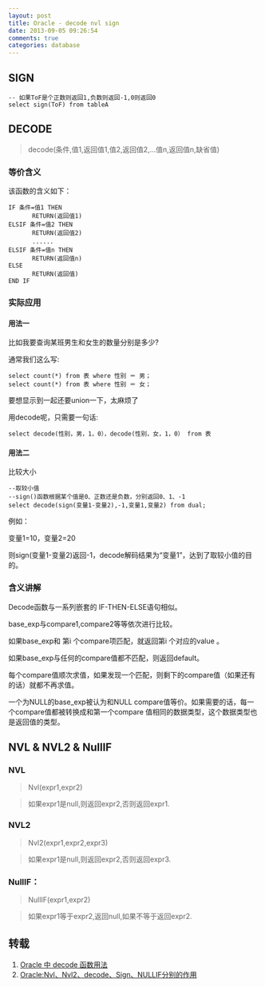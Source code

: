 ```yaml
---
layout: post
title: Oracle - decode nvl sign
date: 2013-09-05 09:26:54
comments: true
categories: database
---
```

## SIGN

    -- 如果ToF是个正数则返回1,负数则返回-1,0则返回0
    select sign(ToF) from tableA

## DECODE

> decode(条件,值1,返回值1,值2,返回值2,...值n,返回值n,缺省值)

### 等价含义

该函数的含义如下：

    IF 条件=值1 THEN
    　　　　RETURN(返回值1)
    ELSIF 条件=值2 THEN
    　　　　RETURN(返回值2)
    　　　　......
    ELSIF 条件=值n THEN
    　　　　RETURN(返回值n)
    ELSE
    　　　　RETURN(返回值)
    END IF

### 实际应用

#### 用法一

比如我要查询某班男生和女生的数量分别是多少?

通常我们这么写:

    select count(*) from 表 where 性别 ＝ 男；
    select count(*) from 表 where 性别 ＝ 女；

要想显示到一起还要union一下，太麻烦了

用decode呢，只需要一句话:

    select decode(性别，男，1，0），decode(性别，女，1，0） from 表

#### 用法二

比较大小

    --取较小值
    --sign()函数根据某个值是0、正数还是负数，分别返回0、1、-1
    select decode(sign(变量1-变量2),-1,变量1,变量2) from dual; 

例如：

变量1=10，变量2=20

则sign(变量1-变量2)返回-1，decode解码结果为“变量1”，达到了取较小值的目的。

 
 
### 含义讲解

Decode函数与一系列嵌套的 IF-THEN-ELSE语句相似。

base_exp与compare1,compare2等等依次进行比较。

如果base_exp和 第i 个compare项匹配，就返回第i 个对应的value 。

如果base_exp与任何的compare值都不匹配，则返回default。

每个compare值顺次求值，如果发现一个匹配，则剩下的compare值（如果还有的话）就都不再求值。

一个为NULL的base_exp被认为和NULL compare值等价。如果需要的话，每一个compare值都被转换成和第一个compare 值相同的数据类型，这个数据类型也是返回值的类型。

## NVL & NVL2 & NullIF

### NVL

> Nvl(expr1,expr2)

> 如果expr1是null,则返回expr2,否则返回expr1.

### NVL2

> Nvl2(expr1,expr2,expr3)

> 如果expr1是null,则返回expr2,否则返回expr3.

### NullIF：

> NullIF(expr1,expr2)

> 如果expr1等于expr2,返回null,如果不等于返回expr2.    
      
## 转载

1. [Oracle 中 decode 函数用法](http://www.cnblogs.com/ZHF/archive/2008/09/12/1289619.html)
2. [Oracle:Nvl、Nvl2、decode、Sign、NULLIF分别的作用](http://www.haogongju.net/art/457318)
